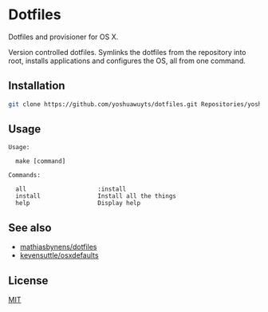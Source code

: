 # Dotfiles
Dotfiles and provisioner for OS X.

Version controlled dotfiles. Symlinks the dotfiles from the repository into
root, installs applications and configures the OS, all from one command.

## Installation
```sh
git clone https://github.com/yoshuawuyts/dotfiles.git Repositories/yoshua/dotfiles
```

## Usage
```
Usage:

  make [command]

Commands:

  all                    :install
  install                Install all the things
  help                   Display help
```

## See also
- [mathiasbynens/dotfiles][mathias]
- [kevensuttle/osxdefaults][osx]

## License
[MIT](https://tldrlegal.com/license/mit-license)

[brewfile]: https://github.com/yoshuawuyts/dotfiles/blob/master/.setup/Brewfile
[caskfile]: https://github.com/yoshuawuyts/dotfiles/blob/master/.setup/Caskfile
[mathias]: https://github.com/mathiasbynens/dotfiles
[osx]: https://github.com/kevinSuttle/OSXDefaults/blob/master/.osx
